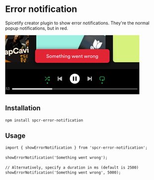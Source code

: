 # Error notification
Spicetify creator plugin to show error notifications. They're the normal popup notifications, but in red.

![spcr-error-notification](docs/spcr-error-notification.png)

## Installation
```sh
npm install spcr-error-notification
```

## Usage
```tsx
import { showErrorNotification } from 'spcr-error-notification';

showErrorNotification('Something went wrong');

// Alternatively, specify a duration in ms (default is 2500)
showErrorNotification('Something went wrong', 5000);
```
